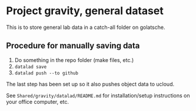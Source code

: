 # Project gravity, general dataset

This is to store general lab data in a catch-all folder on golatsche.

## Procedure for manually saving data

1. Do something in the repo folder (make files, etc.)
2. `datalad save`
3. `datalad push --to github`

The last step has been set up so it also pushes object data to ucloud.

See `Shared/gravity/datalad/README.md` for installation/setup instructions
on your office computer, etc.

